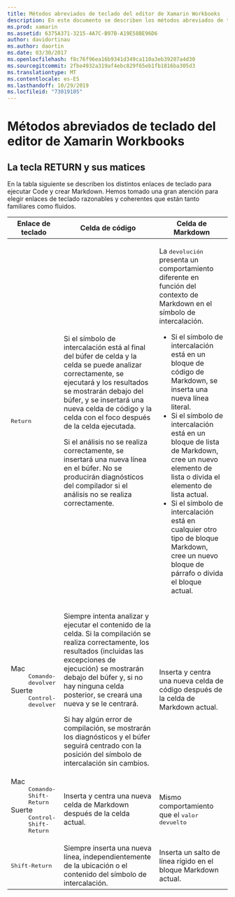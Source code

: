 ```yaml
---
title: Métodos abreviados de teclado del editor de Xamarin Workbooks
description: En este documento se describen los métodos abreviados de teclado disponibles para su uso en el editor de Xamarin Workbooks. En concreto, examina varias formas de usar la tecla retorno.
ms.prod: xamarin
ms.assetid: 6375A371-3215-4A7C-B97B-A19E58BE96D6
author: davidortinau
ms.author: daortin
ms.date: 03/30/2017
ms.openlocfilehash: f8c76f96ea16b9341d349ca110a3eb39207a4d30
ms.sourcegitcommit: 2fbe4932a319af4ebc829f65eb1fb1816ba305d3
ms.translationtype: MT
ms.contentlocale: es-ES
ms.lasthandoff: 10/29/2019
ms.locfileid: "73019105"
---
```

# <a name="xamarin-workbooks-editor-keyboard-shortcuts"></a>Métodos abreviados de teclado del editor de Xamarin Workbooks

## <a name="the-return-key-and-its-nuances"></a>La tecla RETURN y sus matices

En la tabla siguiente se describen los distintos enlaces de teclado para ejecutar Code y crear Markdown. Hemos tomado una gran atención para elegir enlaces de teclado razonables y coherentes que están tanto familiares como fluidos.

|Enlace de teclado|Celda de código|Celda de Markdown|
|--- |--- |--- |
|<kbd>Return</kbd>|<p>Si el símbolo de intercalación está al final del búfer de celda y la celda se puede analizar correctamente, se ejecutará y los resultados se mostrarán debajo del búfer, y se insertará una nueva celda de código y la celda con el foco después de la celda ejecutada.</p><p>Si el análisis no se realiza correctamente, se insertará una nueva línea en el búfer. No se producirán diagnósticos del compilador si el análisis no se realiza correctamente.</p>|<p>La <kbd>devolución</kbd> presenta un comportamiento diferente en función del contexto de Markdown en el símbolo de intercalación.</p><ul><li>Si el símbolo de intercalación está en un bloque de código de Markdown, se inserta una nueva línea literal.</li><li>Si el símbolo de intercalación está en un bloque de lista de Markdown, cree un nuevo elemento de lista o divida el elemento de lista actual.</li><li>Si el símbolo de intercalación está en cualquier otro tipo de bloque Markdown, cree un nuevo bloque de párrafo o divida el bloque actual.</li></ul>|
|<dl><dt>Mac</dt><dd><kbd>Comando-devolver</kbd></dd><dt>Suerte</dt><dd><kbd>Control-devolver</kbd></dd></dl>|<p>Siempre intenta analizar y ejecutar el contenido de la celda. Si la compilación se realiza correctamente, los resultados (incluidas las excepciones de ejecución) se mostrarán debajo del búfer y, si no hay ninguna celda posterior, se creará una nueva y se le centrará.</p><p>Si hay algún error de compilación, se mostrarán los diagnósticos y el búfer seguirá centrado con la posición del símbolo de intercalación sin cambios.</p>|Inserta y centra una nueva celda de código después de la celda de Markdown actual.|
|<dl><dt>Mac</dt><dd><kbd>Comando-Shift-Return</kbd><dd><dt>Suerte</dt><dd><kbd>Control-Shift-Return</kbd></dd></dl>|Inserta y centra una nueva celda de Markdown después de la celda actual.|Mismo comportamiento que el <kbd>valor devuelto</kbd>|
|<kbd>Shift-Return</kbd>|Siempre inserta una nueva línea, independientemente de la ubicación o el contenido del símbolo de intercalación.|Inserta un salto de línea rígido en el bloque Markdown actual.|
